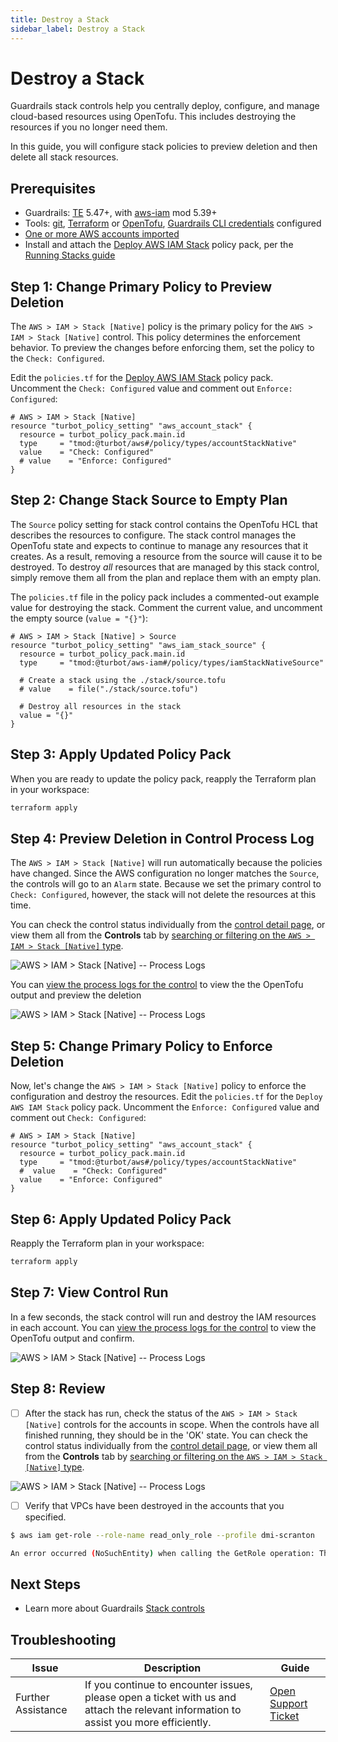 ```yaml
---
title: Destroy a Stack
sidebar_label: Destroy a Stack
---
```


# Destroy a Stack

Guardrails stack controls help you centrally deploy, configure, and manage cloud-based resources using OpenTofu.  This includes destroying the resources if you no longer need them.

In this guide, you will configure stack policies to preview deletion and then delete all stack resources.

## Prerequisites
- Guardrails: [TE](https://turbot.com/guardrails/docs/guides/hosting-guardrails/updating-stacks/update-workspace) 5.47+, with [aws-iam](https://hub.guardrails.turbot.com/mods/aws/mods/aws-iam) mod 5.39+
- Tools: [git](git-scm.com), [Terraform](https://developer.hashicorp.com/terraform) or [OpenTofu](https://opentofu.org/), [Guardrails CLI credentials](https://turbot.com/guardrails/docs/reference/cli/installation#set-up-your-turbot-guardrails-credentials) configured
- [One or more AWS accounts imported](/guardrails/docs/guides/aws/import-aws-account)
- Install and attach the [Deploy AWS IAM Stack](https://hub.guardrails.turbot.com/policy-packs/aws_iam_deploy_aws_iam_stack) policy pack, per the [Running Stacks guide](/guardrails/docs/guides/using-guardrails/stacks/deploy)


## Step 1: Change Primary Policy to Preview Deletion

The `AWS > IAM > Stack [Native]` policy is the primary policy for the `AWS > IAM > Stack [Native]` control.  This policy determines the enforcement behavior.  To preview the changes before enforcing them, set the policy to the `Check: Configured`.

Edit the `policies.tf` for the [Deploy AWS IAM Stack](https://hub.guardrails.turbot.com/policy-packs/aws_iam_deploy_aws_iam_stack) policy pack. Uncomment the `Check: Configured` value and comment out `Enforce: Configured`:

```hcl
# AWS > IAM > Stack [Native]
resource "turbot_policy_setting" "aws_account_stack" {
  resource = turbot_policy_pack.main.id
  type     = "tmod:@turbot/aws#/policy/types/accountStackNative"
  value    = "Check: Configured"
  # value    = "Enforce: Configured"
}
```

## Step 2: Change Stack Source to Empty Plan

The `Source` policy setting for stack control contains the OpenTofu HCL that describes the resources to configure.  The stack control manages the OpenTofu state and expects to continue to manage any resources that it creates.  As a result, removing a resource from the source will cause it to be destroyed.  To destroy *all* resources that are managed by this stack control, simply remove them all from the plan and replace them with an empty plan.

The `policies.tf` file in the policy pack includes a commented-out example value for destroying the stack.  Comment the current value, and uncomment the empty source (`value = "{}"`):

```hcl
# AWS > IAM > Stack [Native] > Source
resource "turbot_policy_setting" "aws_iam_stack_source" {
  resource = turbot_policy_pack.main.id
  type     = "tmod:@turbot/aws-iam#/policy/types/iamStackNativeSource"

  # Create a stack using the ./stack/source.tofu
  # value    = file("./stack/source.tofu")

  # Destroy all resources in the stack
  value = "{}"
}
```

## Step 3: Apply Updated Policy Pack

When you are ready to update the policy pack, reapply the Terraform plan in your workspace:

```sh
terraform apply
```


## Step 4: Preview Deletion in Control Process Log

The `AWS > IAM > Stack [Native]` will run automatically because the policies have changed.  Since the AWS configuration no longer matches the `Source`, the controls will go to an `Alarm` state.  Because we set the primary control to `Check: Configured`, however, the stack will not delete the resources at this time. 

You can check the control status individually from the [control detail page](/guardrails/docs/guides/using-guardrails/console/detail-pages#control-details), or view them all from the **Controls** tab by [searching or filtering on the `AWS > IAM > Stack [Native]` type](/guardrails/docs/guides/using-guardrails/searching-filtering). 


![AWS > IAM > Stack [Native] -- Process Logs](/images/docs/guardrails/guides/using-guardrails/stacks/destroy/aws_iam_stack_controls_alarm.png)

You can [view the process logs for the control](/guardrails/docs/guides/using-guardrails/troubleshooting/access-control-logs) to view the the OpenTofu output and preview the deletion

![AWS > IAM > Stack [Native] -- Process Logs](/images/docs/guardrails/guides/using-guardrails/stacks/destroy/aws_iam_stack_control_log_delete_preview.png)


## Step 5: Change Primary Policy to Enforce Deletion

Now, let's change the `AWS > IAM > Stack [Native]` policy to enforce the configuration and destroy the resources.  Edit the `policies.tf` for the `Deploy AWS IAM Stack` policy pack. Uncomment the `Enforce: Configured` value and comment out `Check: Configured`:

```hcl
# AWS > IAM > Stack [Native]
resource "turbot_policy_setting" "aws_account_stack" {
  resource = turbot_policy_pack.main.id
  type     = "tmod:@turbot/aws#/policy/types/accountStackNative"
  #  value    = "Check: Configured"
  value    = "Enforce: Configured"
}
```


## Step 6: Apply Updated Policy Pack

Reapply the Terraform plan in your workspace:

```sh
terraform apply
```


## Step 7: View Control Run

In a few seconds, the stack control will run and destroy the IAM resources in each account.  You can [view the process logs for the control](/guardrails/docs/guides/using-guardrails/troubleshooting/access-control-logs) to view the OpenTofu output and confirm.

![AWS > IAM > Stack [Native] -- Process Logs](/images/docs/guardrails/guides/using-guardrails/stacks/destroy/aws_iam_stack_control_log_destroy.png)


## Step 8: Review

- [ ] After the stack has run, check the status of the `AWS > IAM > Stack [Native]` controls for the accounts in scope.  When the controls have all finished running, they should be in the 'OK' state.  You can check the control status individually from the [control detail page](/guardrails/docs/guides/using-guardrails/console/detail-pages#control-details), or view them all from the **Controls** tab by [searching or filtering on the `AWS > IAM > Stack [Native]` type](/guardrails/docs/guides/using-guardrails/searching-filtering).


![AWS > IAM > Stack [Native] -- Process Logs](/images/docs/guardrails/guides/using-guardrails/stacks/deploy/aws_iam_stack_controls_ok.png)


- [ ] Verify that VPCs have been destroyed in the accounts that you specified.

```bash
$ aws iam get-role --role-name read_only_role --profile dmi-scranton

An error occurred (NoSuchEntity) when calling the GetRole operation: The role with name read_only_role cannot be found.
```

## Next Steps

- Learn more about Guardrails [Stack controls](/guardrails/docs/concepts/guardrails/stacks)

## Troubleshooting

| Issue                                      | Description                                                                                                                                                                                                 | Guide                                |
|----------------------------------------------|-------------------------------------------------------------------------------------------------------------------------------------------------------------------------------------------------------------------|-----------------------------------------------------|
| Further Assistance                       | If you continue to encounter issues, please open a ticket with us and attach the relevant information to assist you more efficiently.                                                 | [Open Support Ticket](https://support.turbot.com)   |